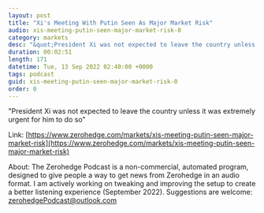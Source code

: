 ```yaml
---
layout: post
title: "Xi's Meeting With Putin Seen As Major Market Risk"
audio: xis-meeting-putin-seen-major-market-risk-0
category: markets
desc: "&quot;President Xi was not expected to leave the country unless it was extremely urgent for him to do so&quot;"
duration: 00:02:51
length: 171
datetime: Tue, 13 Sep 2022 02:40:00 +0000
tags: podcast
guid: xis-meeting-putin-seen-major-market-risk-0
order: 0
---
```

&quot;President Xi was not expected to leave the country unless it was extremely urgent for him to do so&quot;

Link: [https://www.zerohedge.com/markets/xis-meeting-putin-seen-major-market-risk](https://www.zerohedge.com/markets/xis-meeting-putin-seen-major-market-risk)

About: The Zerohedge Podcast is a non-commercial, automated program, designed to give people a way to get news from Zerohedge in an audio format.  I am actively working on tweaking and improving the setup to create a better listening experience (September 2022).  Suggestions are welcome: [zerohedgePodcast@outlook.com](mailto:zerohedgePodcast@outlook.com)